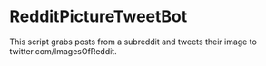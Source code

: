 # RedditPictureTweetBot

This script grabs posts from a subreddit and tweets their image to twitter.com/ImagesOfReddit. 
